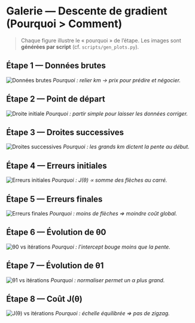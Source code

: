 # Galerie — Descente de gradient (Pourquoi > Comment)

> Chaque figure illustre le « pourquoi » de l’étape.
> Les images sont **générées par script** (cf. `scripts/gen_plots.py`).

## Étape 1 — Données brutes
![Données brutes](./plots/etape1_donnees_brutes.png)
*Pourquoi : relier km → prix pour prédire et négocier.*

## Étape 2 — Point de départ
![Droite initiale](./plots/etape2_droite_initiale.png)
*Pourquoi : partir simple pour laisser les données corriger.*

## Étape 3 — Droites successives
![Droites successives](./plots/etape3_droites_successives.png)
*Pourquoi : les grands km dictent la pente au début.*

## Étape 4 — Erreurs initiales
![Erreurs initiales](./plots/etape4_erreurs_initiales.png)
*Pourquoi : J(θ) ∝ somme des flèches au carré.*

## Étape 5 — Erreurs finales
![Erreurs finales](./plots/etape5_erreurs_finales.png)
*Pourquoi : moins de flèches ⇒ moindre coût global.*

## Étape 6 — Évolution de θ0
![θ0 vs itérations](./plots/etape6_theta0_vs_iter.png)
*Pourquoi : l’intercept bouge moins que la pente.*

## Étape 7 — Évolution de θ1
![θ1 vs itérations](./plots/etape7_theta1_vs_iter.png)
*Pourquoi : normaliser permet un α plus grand.*

## Étape 8 — Coût J(θ)
![J(θ) vs itérations](./plots/etape8_cout_vs_iter.png)
*Pourquoi : échelle équilibrée ⇒ pas de zigzag.*
